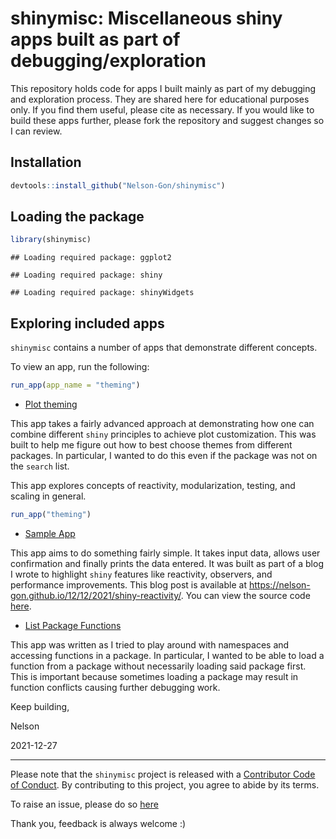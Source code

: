 
# shinymisc: Miscellaneous shiny apps built as part of debugging/exploration

This repository holds code for apps I built mainly as part of my
debugging and exploration process. They are shared here for educational
purposes only. If you find them useful, please cite as necessary. If you
would like to build these apps further, please fork the repository and
suggest changes so I can review.

## Installation

``` r
devtools::install_github("Nelson-Gon/shinymisc")
```

## Loading the package

``` r
library(shinymisc)
```

    ## Loading required package: ggplot2

    ## Loading required package: shiny

    ## Loading required package: shinyWidgets

## Exploring included apps

`shinymisc` contains a number of apps that demonstrate different
concepts.

To view an app, run the following:

``` r
run_app(app_name = "theming")
```

-   [Plot
    theming](https://github.com/Nelson-Gon/shinymisc/blob/main/R/theming.R)

This app takes a fairly advanced approach at demonstrating how one can
combine different `shiny` principles to achieve plot customization. This
was built to help me figure out how to best choose themes from different
packages. In particular, I wanted to do this even if the package was not
on the `search` list.

This app explores concepts of reactivity, modularization, testing, and
scaling in general.

``` r
run_app("theming")
```

-   [Sample App](https://nelson-gon.shinyapps.io/sampleapp)

This app aims to do something fairly simple. It takes input data, allows
user confirmation and finally prints the data entered. It was built as
part of a blog I wrote to highlight `shiny` features like reactivity,
observers, and performance improvements. This blog post is available at
<https://nelson-gon.github.io/12/12/2021/shiny-reactivity/>. You can
view the source code
[here](https://github.com/Nelson-Gon/shinymisc/blob/main/R/sample_app.R).

-   [List Package
    Functions](https://github.com/Nelson-Gon/shinymisc/blob/main/R/list_functions.R)

This app was written as I tried to play around with namespaces and
accessing functions in a package. In particular, I wanted to be able to
load a function from a package without necessarily loading said package
first. This is important because sometimes loading a package may result
in function conflicts causing further debugging work.

Keep building,

Nelson

2021-12-27

------------------------------------------------------------------------

Please note that the `shinymisc` project is released with a [Contributor
Code of
Conduct](https://github.com/Nelson-Gon/shinymisc/blob/main/.github/CODE_OF_CONDUCT.md).
By contributing to this project, you agree to abide by its terms.

To raise an issue, please do so
[here](https://github.com/Nelson-Gon/shinymisc/issues)

Thank you, feedback is always welcome :)
